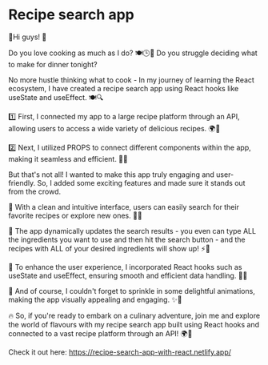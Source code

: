 # Recipe search app 

🌟Hi guys! 🌟 

Do you love cooking as much as I do? 🍽️🕒🥦
Do you struggle deciding what to make for dinner tonight?

No more hustle thinking what to cook - In my journey of learning the React ecosystem, I have created a recipe search app using React hooks like useState and useEffect. 🍽️🔍 

1️⃣ First, I connected my app to a large recipe platform through an API, allowing users to access a wide variety of delicious recipes. 🌍🍲

2️⃣ Next, I utilized PROPS to connect different components within the app, making it seamless and efficient. 🔄💡

But that's not all! I wanted to make this app truly engaging and user-friendly.  So, I added some exciting features and made sure it stands out from the crowd.

🌟 With a clean and intuitive interface, users can easily search for their favorite recipes or explore new ones. 🥘🔎

🌟 The app dynamically updates the search results - you even can type ALL the ingredients you want to use  and then hit the search button - and the recipes with ALL of your desired ingredients will show up!  ⚡️📲

🌟 To enhance the user experience, I incorporated React hooks such as useState and useEffect, ensuring smooth and efficient data handling. 💪🧠

🌟 And of course, I couldn't forget to sprinkle in some delightful animations, making the app visually appealing and engaging. ✨🎉

🔥 So, if you're ready to embark on a culinary adventure, join me and explore the world of flavours with my recipe search app built using React hooks and connected to a vast recipe platform through an API! 🌍🍴



Check it out here:   https://recipe-search-app-with-react.netlify.app/
